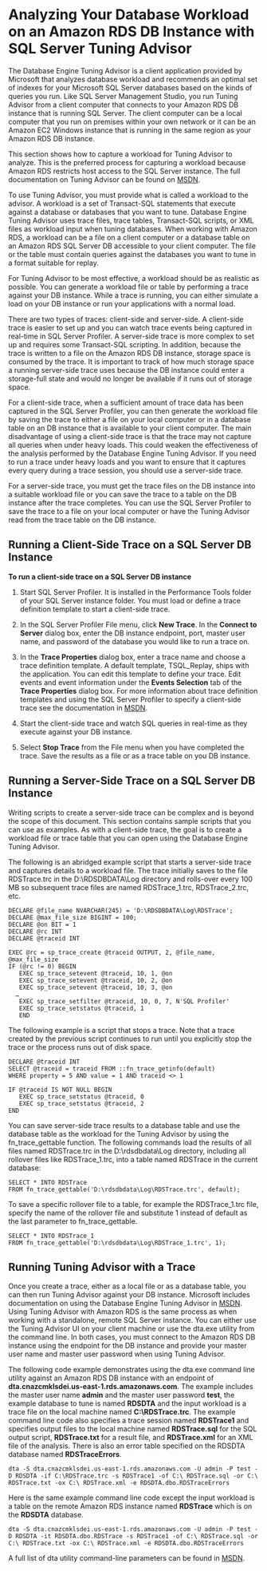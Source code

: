 # Analyzing Your Database Workload on an Amazon RDS DB Instance with SQL Server Tuning Advisor<a name="Appendix.SQLServer.CommonDBATasks.Workload"></a>

The Database Engine Tuning Advisor is a client application provided by Microsoft that analyzes database workload and recommends an optimal set of indexes for your Microsoft SQL Server databases based on the kinds of queries you run\. Like SQL Server Management Studio, you run Tuning Advisor from a client computer that connects to your Amazon RDS DB instance that is running SQL Server\. The client computer can be a local computer that you run on premises within your own network or it can be an Amazon EC2 Windows instance that is running in the same region as your Amazon RDS DB instance\.

This section shows how to capture a workload for Tuning Advisor to analyze\. This is the preferred process for capturing a workload because Amazon RDS restricts host access to the SQL Server instance\. The full documentation on Tuning Advisor can be found on [MSDN](http://msdn.microsoft.com/en-us/library/ms173494%28v=sql.105%29.aspx)\.

To use Tuning Advisor, you must provide what is called a workload to the advisor\. A workload is a set of Transact\-SQL statements that execute against a database or databases that you want to tune\. Database Engine Tuning Advisor uses trace files, trace tables, Transact\-SQL scripts, or XML files as workload input when tuning databases\. When working with Amazon RDS, a workload can be a file on a client computer or a database table on an Amazon RDS SQL Server DB accessible to your client computer\. The file or the table must contain queries against the databases you want to tune in a format suitable for replay\.

For Tuning Advisor to be most effective, a workload should be as realistic as possible\. You can generate a workload file or table by performing a trace against your DB instance\. While a trace is running, you can either simulate a load on your DB instance or run your applications with a normal load\.

There are two types of traces: client\-side and server\-side\. A client\-side trace is easier to set up and you can watch trace events being captured in real\-time in SQL Server Profiler\. A server\-side trace is more complex to set up and requires some Transact\-SQL scripting\. In addition, because the trace is written to a file on the Amazon RDS DB instance, storage space is consumed by the trace\. It is important to track of how much storage space a running server\-side trace uses because the DB instance could enter a storage\-full state and would no longer be available if it runs out of storage space\.

For a client\-side trace, when a sufficient amount of trace data has been captured in the SQL Server Profiler, you can then generate the workload file by saving the trace to either a file on your local computer or in a database table on an DB instance that is available to your client computer\. The main disadvantage of using a client\-side trace is that the trace may not capture all queries when under heavy loads\. This could weaken the effectiveness of the analysis performed by the Database Engine Tuning Advisor\. If you need to run a trace under heavy loads and you want to ensure that it captures every query during a trace session, you should use a server\-side trace\.

For a server\-side trace, you must get the trace files on the DB instance into a suitable workload file or you can save the trace to a table on the DB instance after the trace completes\. You can use the SQL Server Profiler to save the trace to a file on your local computer or have the Tuning Advisor read from the trace table on the DB instance\.

## Running a Client\-Side Trace on a SQL Server DB Instance<a name="Appendix.SQLServer.CommonDBATasks.TuningAdvisor.ClientSide"></a>

 **To run a client\-side trace on a SQL Server DB instance** 

1. Start SQL Server Profiler\. It is installed in the Performance Tools folder of your SQL Server instance folder\. You must load or define a trace definition template to start a client\-side trace\.

1. In the SQL Server Profiler File menu, click **New Trace**\. In the **Connect to Server** dialog box, enter the DB instance endpoint, port, master user name, and password of the database you would like to run a trace on\.

1. In the **Trace Properties** dialog box, enter a trace name and choose a trace definition template\. A default template, TSQL\_Replay, ships with the application\. You can edit this template to define your trace\. Edit events and event information under the **Events Selection** tab of the **Trace Properties** dialog box\. For more information about trace definition templates and using the SQL Server Profiler to specify a client\-side trace see the documentation in [MSDN](http://msdn.microsoft.com/en-us/library/ms173494%28v=sql.105%29.aspx)\.

1. Start the client\-side trace and watch SQL queries in real\-time as they execute against your DB instance\.

1. Select **Stop Trace** from the File menu when you have completed the trace\. Save the results as a file or as a trace table on you DB instance\.

## Running a Server\-Side Trace on a SQL Server DB Instance<a name="Appendix.SQLServer.CommonDBATasks.TuningAdvisor.ServerSide"></a>

Writing scripts to create a server\-side trace can be complex and is beyond the scope of this document\. This section contains sample scripts that you can use as examples\. As with a client\-side trace, the goal is to create a workload file or trace table that you can open using the Database Engine Tuning Advisor\.

The following is an abridged example script that starts a server\-side trace and captures details to a workload file\. The trace initially saves to the file RDSTrace\.trc in the D:\\RDSDBDATA\\Log directory and rolls\-over every 100 MB so subsequent trace files are named RDSTrace\_1\.trc, RDSTrace\_2\.trc, etc\.

```
DECLARE @file_name NVARCHAR(245) = 'D:\RDSDBDATA\Log\RDSTrace';
DECLARE @max_file_size BIGINT = 100;
DECLARE @on BIT = 1
DECLARE @rc INT
DECLARE @traceid INT

EXEC @rc = sp_trace_create @traceid OUTPUT, 2, @file_name, @max_file_size
IF (@rc != 0) BEGIN
   EXEC sp_trace_setevent @traceid, 10, 1, @on
   EXEC sp_trace_setevent @traceid, 10, 2, @on
   EXEC sp_trace_setevent @traceid, 10, 3, @on
  …
   EXEC sp_trace_setfilter @traceid, 10, 0, 7, N'SQL Profiler'
   EXEC sp_trace_setstatus @traceid, 1
   END
```

The following example is a script that stops a trace\. Note that a trace created by the previous script continues to run until you explicitly stop the trace or the process runs out of disk space\.

```
DECLARE @traceid INT
SELECT @traceid = traceid FROM ::fn_trace_getinfo(default) 
WHERE property = 5 AND value = 1 AND traceid <> 1 

IF @traceid IS NOT NULL BEGIN
   EXEC sp_trace_setstatus @traceid, 0
   EXEC sp_trace_setstatus @traceid, 2
END
```

You can save server\-side trace results to a database table and use the database table as the workload for the Tuning Advisor by using the fn\_trace\_gettable function\. The following commands load the results of all files named RDSTrace\.trc in the D:\\rdsdbdata\\Log directory, including all rollover files like RDSTrace\_1\.trc, into a table named RDSTrace in the current database:

```
SELECT * INTO RDSTrace
FROM fn_trace_gettable('D:\rdsdbdata\Log\RDSTrace.trc', default);
```

To save a specific rollover file to a table, for example the RDSTrace\_1\.trc file, specify the name of the rollover file and substitute 1 instead of default as the last parameter to fn\_trace\_gettable\.

```
SELECT * INTO RDSTrace_1
FROM fn_trace_gettable('D:\rdsdbdata\Log\RDSTrace_1.trc', 1);
```

## Running Tuning Advisor with a Trace<a name="Appendix.SQLServer.CommonDBATasks.TuningAdvisor.Running"></a>

Once you create a trace, either as a local file or as a database table, you can then run Tuning Advisor against your DB instance\. Microsoft includes documentation on using the Database Engine Tuning Advisor in [MSDN](http://msdn.microsoft.com/en-us/library/ms173494%28v=sql.105%29.aspx)\. Using Tuning Advisor with Amazon RDS is the same process as when working with a standalone, remote SQL Server instance\. You can either use the Tuning Advisor UI on your client machine or use the dta\.exe utility from the command line\. In both cases, you must connect to the Amazon RDS DB instance using the endpoint for the DB instance and provide your master user name and master user password when using Tuning Advisor\. 

The following code example demonstrates using the dta\.exe command line utility against an Amazon RDS DB instance with an endpoint of **dta\.cnazcmklsdei\.us\-east\-1\.rds\.amazonaws\.com**\. The example includes the master user name **admin** and the master user password **test**, the example database to tune is named **RDSDTA** and the input workload is a trace file on the local machine named **C:\\RDSTrace\.trc**\. The example command line code also specifies a trace session named **RDSTrace1** and specifies output files to the local machine named **RDSTrace\.sql** for the SQL output script, **RDSTrace\.txt** for a result file, and **RDSTrace\.xml** for an XML file of the analysis\. There is also an error table specified on the RDSDTA database named **RDSTraceErrors**\.

```
dta -S dta.cnazcmklsdei.us-east-1.rds.amazonaws.com -U admin -P test -D RDSDTA -if C:\RDSTrace.trc -s RDSTrace1 -of C:\ RDSTrace.sql -or C:\ RDSTrace.txt -ox C:\ RDSTrace.xml -e RDSDTA.dbo.RDSTraceErrors 
```

Here is the same example command line code except the input workload is a table on the remote Amazon RDS instance named **RDSTrace** which is on the **RDSDTA** database\.

```
dta -S dta.cnazcmklsdei.us-east-1.rds.amazonaws.com -U admin -P test -D RDSDTA -it RDSDTA.dbo.RDSTrace -s RDSTrace1 -of C:\ RDSTrace.sql -or C:\ RDSTrace.txt -ox C:\ RDSTrace.xml -e RDSDTA.dbo.RDSTraceErrors
```

A full list of dta utility command\-line parameters can be found in [MSDN](http://msdn.microsoft.com/en-us/library/ms162812.aspx)\.